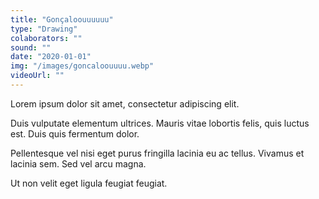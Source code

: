 ```yaml
---
title: "Gonçaloouuuuuu"
type: "Drawing"
colaborators: ""
sound: ""
date: "2020-01-01"
img: "/images/goncaloouuuu.webp"
videoUrl: ""
---
```

Lorem ipsum dolor sit amet, consectetur adipiscing elit.

Duis vulputate elementum ultrices. Mauris vitae lobortis felis, quis luctus est. Duis quis fermentum dolor. 

Pellentesque vel nisi eget purus fringilla lacinia eu ac tellus. Vivamus et lacinia sem. Sed vel arcu magna. 

Ut non velit eget ligula feugiat feugiat.